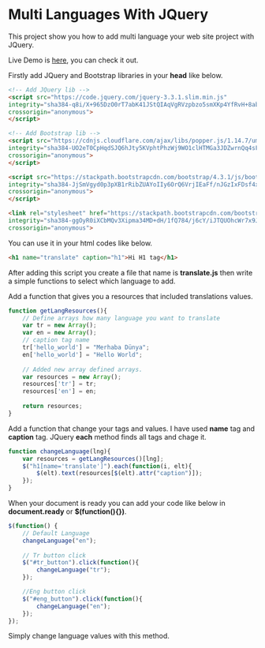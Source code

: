 # Multi Languages With JQuery

This project show you how to add multi language your web site project with JQuery.

Live Demo is [here](https://coderkan.github.io/multi-language-jquery/), you can check it out.

Firstly add JQuery and Bootstrap libraries in your **head** like below.

```html
<!-- Add JQuery lib -->
<script src="https://code.jquery.com/jquery-3.3.1.slim.min.js" 
integrity="sha384-q8i/X+965DzO0rT7abK41JStQIAqVgRVzpbzo5smXKp4YfRvH+8abtTE1Pi6jizo"
crossorigin="anonymous">
</script>

<!-- Add Bootstrap lib -->
<script src="https://cdnjs.cloudflare.com/ajax/libs/popper.js/1.14.7/umd/popper.min.js" 
integrity="sha384-UO2eT0CpHqdSJQ6hJty5KVphtPhzWj9WO1clHTMGa3JDZwrnQq4sF86dIHNDz0W1"
crossorigin="anonymous">
</script>

<script src="https://stackpath.bootstrapcdn.com/bootstrap/4.3.1/js/bootstrap.min.js" 
integrity="sha384-JjSmVgyd0p3pXB1rRibZUAYoIIy6OrQ6VrjIEaFf/nJGzIxFDsf4x0xIM+B07jRM" 
crossorigin="anonymous">
</script>	

<link rel="stylesheet" href="https://stackpath.bootstrapcdn.com/bootstrap/4.3.1/css/bootstrap.min.css" 
integrity="sha384-ggOyR0iXCbMQv3Xipma34MD+dH/1fQ784/j6cY/iJTQUOhcWr7x9JvoRxT2MZw1T" 
crossorigin="anonymous">
```

You can use it in your html codes like below.

```html
<h1 name="translate" caption="h1">Hi H1 tag</h1>
```

After adding this script you create a file that name is **translate.js** then write a simple functions to select which language to add.

Add a function that gives you a resources that included translations values.

```javascript
function getLangResources(){
    // Define arrays how many language you want to translate
    var tr = new Array();
    var en = new Array();
    // caption tag name
    tr['hello_world'] = "Merhaba Dünya"; 
    en['hello_world'] = "Hello World";
    
    // Added new array defined arrays.
    var resources = new Array();
    resources['tr'] = tr;
    resources['en'] = en;
    
    return resources;
}
```

Add a function that change your tags and values.
I have used **name** tag and **caption** tag. JQuery **each** method finds all tags and chage it.

```javascript
function changeLanguage(lng){
    var resources = getLangResources()[lng];
    $("h1[name='translate']").each(function(i, elt){
        $(elt).text(resources[$(elt).attr("caption")]);
    });
}
```

When your document is ready you can add your code like below in **document.ready** or **$(function(){})**.

```javascript
$(function() { 
    // Default Language
    changeLanguage("en");
 
    // Tr button click
    $("#tr_button").click(function(){
        changeLanguage("tr");
    });

    //Eng button click
    $("#eng_button").click(function(){
        changeLanguage("en");
    });
});
``` 

Simply change language values with this method.
